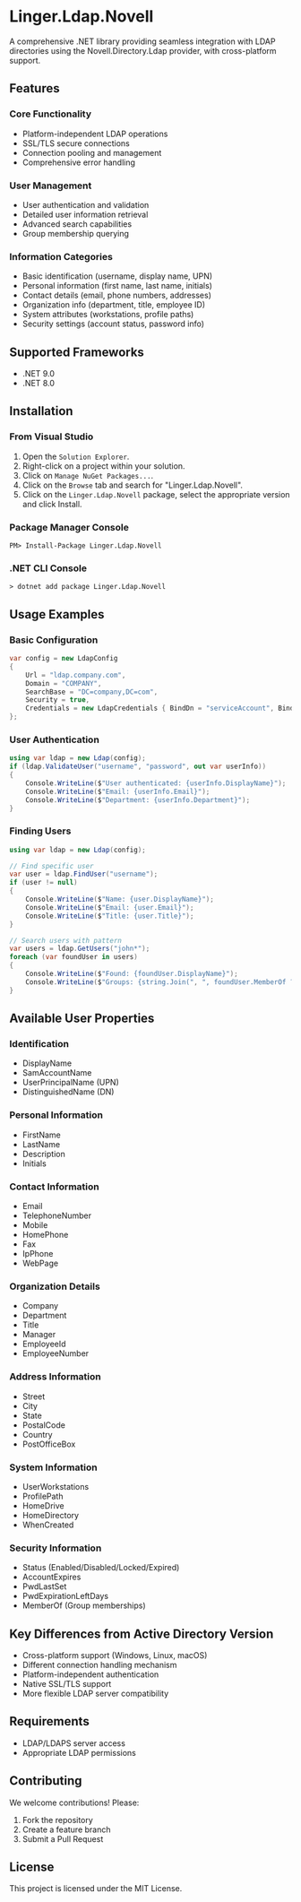 ﻿# Linger.Ldap.Novell

A comprehensive .NET library providing seamless integration with LDAP directories using the Novell.Directory.Ldap provider, with cross-platform support.

## Features

### Core Functionality
- Platform-independent LDAP operations
- SSL/TLS secure connections
- Connection pooling and management
- Comprehensive error handling

### User Management
- User authentication and validation
- Detailed user information retrieval
- Advanced search capabilities
- Group membership querying

### Information Categories
- Basic identification (username, display name, UPN)
- Personal information (first name, last name, initials)
- Contact details (email, phone numbers, addresses)
- Organization info (department, title, employee ID)
- System attributes (workstations, profile paths)
- Security settings (account status, password info)

## Supported Frameworks

- .NET 9.0
- .NET 8.0

## Installation
### From Visual Studio

1. Open the `Solution Explorer`.
2. Right-click on a project within your solution.
3. Click on `Manage NuGet Packages...`.
4. Click on the `Browse` tab and search for "Linger.Ldap.Novell".
5. Click on the `Linger.Ldap.Novell` package, select the appropriate version and click Install.

### Package Manager Console

```
PM> Install-Package Linger.Ldap.Novell
```

### .NET CLI Console

```
> dotnet add package Linger.Ldap.Novell
```

## Usage Examples

### Basic Configuration
```csharp
var config = new LdapConfig 
{ 
    Url = "ldap.company.com", 
    Domain = "COMPANY", 
    SearchBase = "DC=company,DC=com", 
    Security = true, 
    Credentials = new LdapCredentials { BindDn = "serviceAccount", BindCredentials = "password" } 
};
```

### User Authentication
```csharp
using var ldap = new Ldap(config); 
if (ldap.ValidateUser("username", "password", out var userInfo)) 
{
    Console.WriteLine($"User authenticated: {userInfo.DisplayName}"); 
    Console.WriteLine($"Email: {userInfo.Email}"); 
    Console.WriteLine($"Department: {userInfo.Department}"); 
}
```

### Finding Users
```csharp
using var ldap = new Ldap(config);

// Find specific user 
var user = ldap.FindUser("username"); 
if (user != null) 
{ 
    Console.WriteLine($"Name: {user.DisplayName}"); 
    Console.WriteLine($"Email: {user.Email}"); 
    Console.WriteLine($"Title: {user.Title}"); 
}

// Search users with pattern
var users = ldap.GetUsers("john*"); 
foreach (var foundUser in users) 
{ 
    Console.WriteLine($"Found: {foundUser.DisplayName}");
    Console.WriteLine($"Groups: {string.Join(", ", foundUser.MemberOf ?? Array.Empty())}"); 
}
```

## Available User Properties

### Identification
- DisplayName
- SamAccountName
- UserPrincipalName (UPN)
- DistinguishedName (DN)

### Personal Information
- FirstName
- LastName
- Description
- Initials

### Contact Information
- Email
- TelephoneNumber
- Mobile
- HomePhone
- Fax
- IpPhone
- WebPage

### Organization Details
- Company
- Department
- Title
- Manager
- EmployeeId
- EmployeeNumber

### Address Information
- Street
- City
- State
- PostalCode
- Country
- PostOfficeBox

### System Information
- UserWorkstations
- ProfilePath
- HomeDrive
- HomeDirectory
- WhenCreated

### Security Information
- Status (Enabled/Disabled/Locked/Expired)
- AccountExpires
- PwdLastSet
- PwdExpirationLeftDays
- MemberOf (Group memberships)

## Key Differences from Active Directory Version

- Cross-platform support (Windows, Linux, macOS)
- Different connection handling mechanism
- Platform-independent authentication
- Native SSL/TLS support
- More flexible LDAP server compatibility

## Requirements

- LDAP/LDAPS server access
- Appropriate LDAP permissions

## Contributing

We welcome contributions! Please:

1. Fork the repository
2. Create a feature branch
3. Submit a Pull Request

## License

This project is licensed under the MIT License.
